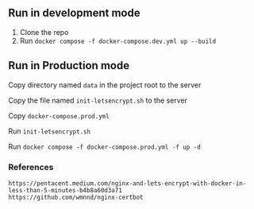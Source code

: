 ## Run in development mode

1. Clone the repo
2. Run `docker compose -f docker-compose.dev.yml up --build`

## Run in Production mode

Copy directory named `data` in the project root to the server

Copy the file named `init-letsencrypt.sh` to the server

Copy `docker-compose.prod.yml`

Run `init-letsencrypt.sh`

Run `docker compose -f docker-compose.prod.yml -f up -d`

### References

    https://pentacent.medium.com/nginx-and-lets-encrypt-with-docker-in-less-than-5-minutes-b4b8a60d3a71
    https://github.com/wmnnd/nginx-certbot
